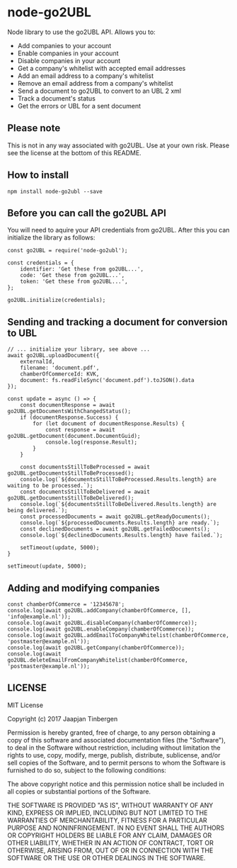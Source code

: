 # node-go2UBL

Node library to use the go2UBL API. Allows you to:

* Add companies to your account
* Enable companies in your account
* Disable companies in your account
* Get a company's whitelist with accepted email addresses
* Add an email address to a company's whitelist
* Remove an email address from a company's whitelist
* Send a document to go2UBL to convert to an UBL 2 xml
* Track a document's status
* Get the errors or UBL for a sent document

## Please note

This is not in any way associated with go2UBL. Use at your own risk. Please see the license at the bottom of this README.

## How to install

```
npm install node-go2ubl --save
```


## Before you can call the go2UBL API

You will need to aquire your API credentials from go2UBL. After this you can initialize the library as follows:

```
const go2UBL = require('node-go2ubl');

const credentials = {
    identifier: 'Get these from go2UBL...',
    code: 'Get these from go2UBL...',
    token: 'Get these from go2UBL...',
};

go2UBL.initialize(credentials);
```

## Sending and tracking a document for conversion to UBL

```
// ... initialize your library, see above ...
await go2UBL.uploadDocument({
    externalId,
    filename: 'document.pdf',
    chamberOfCommerceId: KVK,
    document: fs.readFileSync('document.pdf').toJSON().data
});

const update = async () => {
    const documentResponse = await go2UBL.getDocumentsWithChangedStatus();
    if (documentResponse.Success) {
        for (let document of documentResponse.Results) {
            const response = await go2UBL.getDocument(document.DocumentGuid);
            console.log(response.Result);
        }
    }

    const documentsStillToBeProcessed = await go2UBL.getDocumentsStillToBeProcessed();
    console.log(`${documentsStillToBeProcessed.Results.length} are waiting to be processed.`);
    const documentsStillToBeDelivered = await go2UBL.getDocumentsStillToBeDelivered();
    console.log(`${documentsStillToBeDelivered.Results.length} are being delivered.`);
    const processedDocuments = await go2UBL.getReadyDocuments();
    console.log(`${processedDocuments.Results.length} are ready.`);
    const declinedDocuments = await go2UBL.getFailedDocuments();
    console.log(`${declinedDocuments.Results.length} have failed.`);

    setTimeout(update, 5000);
}

setTimeout(update, 5000);
```

## Adding and modifying companies

```
const chamberOfCommerce = '12345678';
console.log(await go2UBL.addCompany(chamberOfCommerce, [], 'info@example.nl'));
console.log(await go2UBL.disableCompany(chamberOfCommerce));
console.log(await go2UBL.enableCompany(chamberOfCommerce));
console.log(await go2UBL.addEmailToCompanyWhitelist(chamberOfCommerce, 'postmaster@example.nl'));
console.log(await go2UBL.getCompany(chamberOfCommerce));
console.log(await go2UBL.deleteEmailFromCompanyWhitelist(chamberOfCommerce, 'postmaster@example.nl'));
```

## LICENSE

MIT License

Copyright (c) 2017 Jaapjan Tinbergen

Permission is hereby granted, free of charge, to any person obtaining a copy
of this software and associated documentation files (the "Software"), to deal
in the Software without restriction, including without limitation the rights
to use, copy, modify, merge, publish, distribute, sublicense, and/or sell
copies of the Software, and to permit persons to whom the Software is
furnished to do so, subject to the following conditions:

The above copyright notice and this permission notice shall be included in all
copies or substantial portions of the Software.

THE SOFTWARE IS PROVIDED "AS IS", WITHOUT WARRANTY OF ANY KIND, EXPRESS OR
IMPLIED, INCLUDING BUT NOT LIMITED TO THE WARRANTIES OF MERCHANTABILITY,
FITNESS FOR A PARTICULAR PURPOSE AND NONINFRINGEMENT. IN NO EVENT SHALL THE
AUTHORS OR COPYRIGHT HOLDERS BE LIABLE FOR ANY CLAIM, DAMAGES OR OTHER
LIABILITY, WHETHER IN AN ACTION OF CONTRACT, TORT OR OTHERWISE, ARISING FROM,
OUT OF OR IN CONNECTION WITH THE SOFTWARE OR THE USE OR OTHER DEALINGS IN THE
SOFTWARE.
